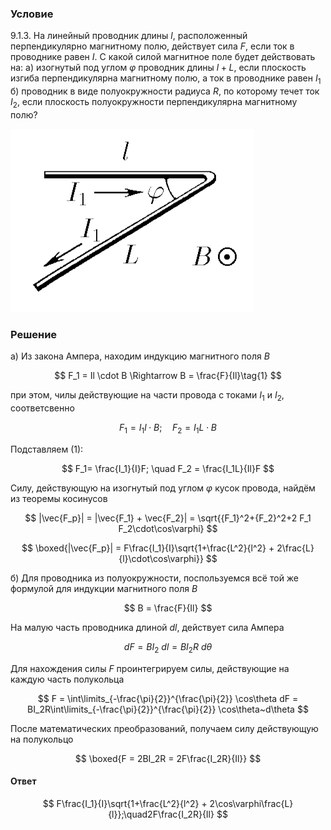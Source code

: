 ###  Условие

$9.1.3.$ На линейный проводник длины $l$, расположенный перпендикулярно магнитному полю, действует сила $F$, если ток в проводнике равен $I$. С какой силой магнитное поле будет действовать на:
а) изогнутый под углом $\varphi$ проводник длины $l + L$, если плоскость изгиба перпендикулярна магнитному полю, а ток в проводнике равен $I_1$
б) проводник в виде полуокружности радиуса $R$, по которому течет ток $I_2$, если плоскость полуокружности перпендикулярна магнитному полю?

![ К задаче $9.1.3$ |390x293, 34%](../../img/9.1.3/statement.png)

### Решение

а) Из закона Ампера, находим индукцию магнитного поля $B$

$$
F_1 = Il \cdot B \Rightarrow B = \frac{F}{Il}\tag{1}
$$

при этом, чилы действующие на части провода с токами $I_1$ и $I_2$, соответсвенно

$$
F_1 = I_1l \cdot B; \quad F_2 = I_1L\cdot B
$$

Подставляем $(1)$:

$$
F_1= \frac{I_1}{I}F; \quad F_2 = \frac{I_1L}{Il}F
$$

Силу, действующую на изогнутый под углом $\varphi$ кусок провода, найдём из теоремы косинусов

$$
|\vec{F_p}| = |\vec{F_1} + \vec{F_2}| = \sqrt{{F_1}^2+{F_2}^2+2 F_1 F_2\cdot\cos\varphi}
$$

$$
\boxed{|\vec{F_p}| = F\frac{I_1}{I}\sqrt{1+\frac{L^2}{l^2} + 2\frac{L}{l}\cdot\cos\varphi}}
$$

б) Для проводника из полуокружности, поспользуемся всё той же формулой для индукции магнитного поля $B$

$$
B = \frac{F}{Il}
$$

На малую часть проводника длиной $dl$, действует сила Ампера

$$
dF = B I_2~dl = B I_2R~d\theta
$$

Для нахождения силы $F$ проинтегрируем силы, действующие на каждую часть полукольца

$$
F = \int\limits_{-\frac{\pi}{2}}^{\frac{\pi}{2}} \cos\theta dF = BI_2R\int\limits_{-\frac{\pi}{2}}^{\frac{\pi}{2}} \cos\theta~d\theta
$$

После математических преобразований, получаем силу действующую на полукольцо

$$
\boxed{F = 2BI_2R = 2F\frac{I_2R}{Il}}
$$

#### Ответ

$$
F\frac{I_1}{I}\sqrt{1+\frac{L^2}{l^2} + 2\cos\varphi\frac{L}{l}};\quad2F\frac{I_2R}{Il}
$$